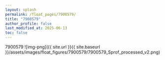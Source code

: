 ```yaml
---
layout: splash
permalink: /float_pages/7900579/
title: "7900579"
author_profile: false
last_modified_at: 2025-06-13
toc: false
---
```

 
7900579
![img-png]({{ site.url }}{{ site.baseurl }}/assets/images/float_figures/7900579/7900579_Sprof_processed_v2.png)